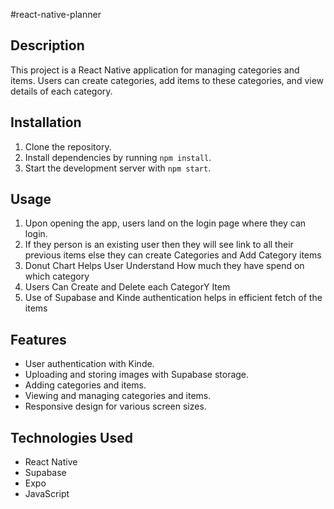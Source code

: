 #react-native-planner

## Description
This project is a React Native application for managing categories and items. Users can create categories, add items to these categories, and view details of each category.

## Installation
1. Clone the repository.
2. Install dependencies by running `npm install`.
3. Start the development server with `npm start`.

## Usage
1. Upon opening the app, users land on the login page where they can login.
2. If they person is an existing user then they will see link to all their previous items else they
can create Categories and Add Category items
3. Donut Chart Helps User Understand How much they have spend on which category
4. Users Can Create and Delete each CategorY Item
5. Use of Supabase and Kinde authentication helps in efficient fetch of the items

## Features
- User authentication with Kinde.
- Uploading and storing images with Supabase storage.
- Adding categories and items.
- Viewing and managing categories and items.
- Responsive design for various screen sizes.

## Technologies Used
- React Native
- Supabase
- Expo
- JavaScript
